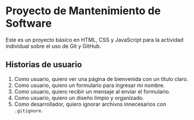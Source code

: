# Proyecto de Mantenimiento de Software

Este es un proyecto básico en HTML, CSS y JavaScript para la actividad individual sobre el uso de Git y GitHub.

## Historias de usuario

1. Como usuario, quiero ver una página de bienvenida con un título claro.
2. Como usuario, quiero un formulario para ingresar mi nombre.
3. Como usuario, quiero recibir un mensaje al enviar el formulario.
4. Como usuario, quiero un diseño limpio y organizado.
5. Como desarrollador, quiero ignorar archivos innecesarios con `.gitignore`.
